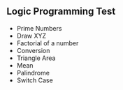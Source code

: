 ## Logic Programming Test
- Prime Numbers
- Draw XYZ
- Factorial of a number
- Conversion 
- Triangle Area
- Mean
- Palindrome
- Switch Case
